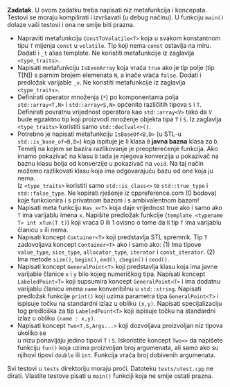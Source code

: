 **Zadatak**. U ovom zadatku treba napisati niz metafunkcija i koncepata. 
Testovi se moraju kompilirati i izvršavati (u debug načinu).  U funkciju 
`main()` dolaze vaši testovi i ona ne smije biti prazna. 

-   Napraviti metafunkciju `ConstToVolatile<T>` koja u svakom konstantnom tipu `T` mijenja `const` u `volatile`.
    Tip koji nema `const` ostavlja na miru. 
    Dodati i `_t` alias template.  Ne koristiti metafunkcije iz zaglavlja `<type_traits>`.
-  Napisati metafunkciju `IsEvenArray` koja vraća `true` ako je tip polje (tip T[N]) s parnim
   brojem elemenata `N`, a inače vraća `false`. Dodati i predložak varijable `_v`. 
   Ne koristiti metafunkcije iz zaglavlja `<type_traits>`.
-  Definirati operator množenja (`*`) po komponentama  polja `std::array<T,N>` i
    `std::array<S,N>` općenito različitih tipova `S` i `T`. Definirati povratnu vrijednost operatora 
   kao `std::array<V>` tako da `V` bude egzaktno tip koji proizvodi množenje objekta tipa `T` i `S`.
   Iz   zaglavlja `<type_traits>`  koristiti samo `std::declval<>()`.
-  Potrebno je napisati metafunkciju `IsBaseOf<B,D>` (u STL-u `std::is_base_of<B,D>`)
   koja ispituje je li klasa `B` **javna bazna** klasa za `D`. 
   Temelj na kojem se bazira razlikovanje je preopterećenje funkcija. Ako imamo
   pokazivač na klasu `D` tada je njegova konverzija u pokazivač na baznu klasu 
   bolja od konverzije u pokazivač na `void`. Na taj način možemo razlikovati klasu 
   koja ima odgovarajuću bazu od one koja ju nema.  
   Iz `<type_traits>` koristiti samo `std::is_class<>` te `std::true_type` i `std::false_type`. 
   Ne kopirati rješenje iz cppreference.com (0 bodova) koje funkcionira i s privatnom bazom i 
   s ambivalentnom bazom!
-  Napisati meta funkciju `Has_x<T>` koja daje vrijednost true ako i samo ako `T` ima varijablu 
   imena `x`. Napišite predložak funkcije (`template <typename T> int xfun(T t)`) koji vraća  0 ili 1 
   ovisno o tome da li tip `T` ima varijablu članicu `x` ili nema.
-   Napisati koncept `Container<T>` koji predstavlja STL spremnik. 
   Tip `T` zadovoljava koncept `Container<T>`  ako i samo ako:
(1) Ima tipove `value_type`, `size_type`, `allocator_type`, `iterator` i  `const_iterator`.
(2) Ima metode `size()`, `begin()`, `end()`, `cbegin()` i `cend()`.
-  Napisati koncept `GeneralPoint<T>` koji predstavlja klasu koja ima javne varijable članice `x` i `y`
   bilo kojeg numeričkog tipa. 
   Napisati koncept `LabeledPoint<T>` koji supsumira koncept  `GeneralPoint<T>` i ima dodatnu varijablu 
   članicu imena `name` konveribilnu u `std::string`. Napisati predložak funkcije `print()` koji uzima parametra tipa
  `GeneralPoint<T>`  i ispisuje točku na standardni izlaz  u obliku `(x,y)`. Napisati specijalizaciju tog predloška 
   za tip `LabeledPoint<T>` koji ispisuje točku na standardni izlaz  u obliku `(name : x,y)`.
-  Napisati koncept `Two<T,S,Args...>` koji dozvoljava proizvoljan niz tipova ukoliko se  
   u nizu ponavljaju jedino tipovi `T` i `S`. Iskoristite koncept `Two<>` da napišete funkciju `fun()` koja 
   uzima proizvoljan broj argumenata, ali samo ako su njihovi tipovi `double` ili `int`. Funkcija vraća
   broj dobivenih argumenata. 

Svi testovi u `tests` direktoriju moraju proći. Datoteku  `tests/utest.cpp` ne dirati. Vlastite testove pisati u 
`main()` funkciji koja ne smije ostati prazna. 
